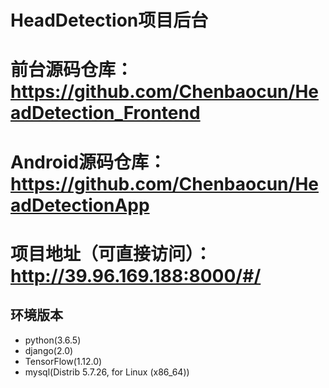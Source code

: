 # HeadDetection项目后台
# 前台源码仓库：https://github.com/Chenbaocun/HeadDetection_Frontend
# Android源码仓库：https://github.com/Chenbaocun/HeadDetectionApp

# 项目地址（可直接访问）：http://39.96.169.188:8000/#/
## 环境版本
- python(3.6.5)
- django(2.0)
- TensorFlow(1.12.0)
- mysql(Distrib 5.7.26, for Linux (x86_64))
